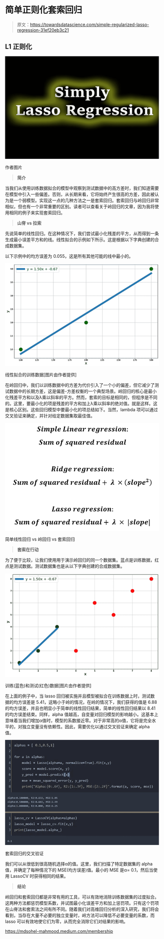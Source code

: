 # 简单正则化套索回归

> 原文：<https://towardsdatascience.com/simple-regularized-lasso-regression-31ef20eb3c21>

## L1 正则化

![](img/77226ad9209fadb633aefd32dbae07bc.png)

作者图片

> **简介**

当我们从使用训练数据拟合的模型中观察到测试数据中的高方差时，我们知道需要在模型中引入一些偏差。否则，从长期来看，它将始终产生很高的方差，因此被认为是一个弱模型。实现这一点的几种方法之一是套索回归。套索回归与岭回归非常相似，但也有一个非常重要的区别。读者可以查看关于岭回归的文章，因为我将使用相同的例子来实现套索回归。

</simple-regularized-linear-and-polynomial-regression-37d0d634ece3>  

> **山脊 vs 拉索**

先说简单的线性回归。在这种情况下，我们尝试最小化残差的平方，从而得到一条生成最小误差平方和的线。线性拟合的示例如下所示。这是根据以下字典创建的合成数据集。

以下示例中的均方误差为 0.055，这是所有其他可能的线中最小的。

![](img/68aa315486fa2fc2881fa3b0278eb7a7.png)

线性拟合的训练数据[图片由作者提供]

在岭回归中，我们以训练数据中的方差为代价引入了一个小的偏差，但它减少了测试数据中的长期方差，这是偏差-方差权衡的一个典型场景。岭回归的核心是最小化残差平方和以及λ乘以斜率的平方。然而，套索的目标是相同的，但程序是不同的。这里，要最小化的项是残差的平方和加上λ乘以斜率的绝对值。就是这样。这是核心区别。这些回归模型中要最小化的项总结如下。当然，lambda 项可以通过交叉验证来确定，并针对给定数据集取最佳值。

![](img/02465457892d367b69890af937446565.png)

简单线性回归 vs 岭回归 vs 套索回归

> **套索在行动**

为了便于比较，让我们使用用于演示岭回归的同一个数据集。蓝点是训练数据，红点是测试数据。测试数据集也是从以下字典创建的合成数据集。

![](img/1484154672571ccf2c3f7aa97884ae64.png)

训练(蓝色)和测试(红色)数据[图片由作者提供]

在上面的例子中，当 lasso 回归被实施并且模型被拟合在训练数据上时，测试数据的均方误差是 5.41，这略小于岭的情况，在岭的情况下，我们获得的值是 6.88 的均方误差，并且也明显小于简单的线性回归结果，简单的线性回归结果以 8.41 的均方误差结束。同样，alpha 值越高，自变量对回归模型的影响越小。这基本上意味着当我们增加α值时，模型的系数接近零。对于非常高的α值，它将是完全水平的，对独立变量没有依赖性。因此，需要优化以通过交叉验证来确定 alpha 值。

![](img/15e4c364cbec134f4a2b0bd9f2ddb1ab.png)

套索回归的交叉验证

我们可以从很低到很高随机选择α的值。这里，我们扫描了特定数据集的 alpha 值，并确定了每种情况下的 MSE(均方误差)值。最小的 MSE 是α= 0.1，然后当使用 LassoCV 时获得相同的结果。

> **结论**

岭回归和套索回归都是非常有用的工具，可以有效地消除训练数据集的过度拟合。这两种方法都惩罚模型系数，并试图最小化误差平方和加上惩罚项。只有这个罚项在山脊法和套索法之间有所不同。随着我们对高维回归分析的深入研究，我们将会看到，当存在大量不必要的独立变量时，岭方法可以降低不必要变量的系数，而 lasso 可以有效地使它们为零，从而完全消除它们对结果的影响。

<https://mdsohel-mahmood.medium.com/membership> 